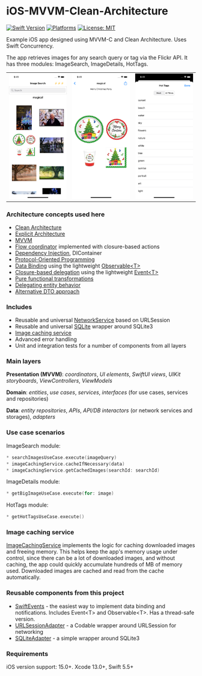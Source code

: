 # iOS-MVVM-Clean-Architecture
[![Swift Version](https://img.shields.io/badge/Swift-5.5+-F16D39.svg?style=flat)](https://swift.org)
[![Platforms](https://img.shields.io/badge/platform-iOS-lightgrey.svg)](https://developer.apple.com/swift/)
[![License: MIT](https://img.shields.io/badge/License-MIT-yellow.svg)](https://github.com/denissimon/iOS-MVVM-Clean-Architecture/blob/master/LICENSE)

Example iOS app designed using MVVM-C and Clean Architecture. Uses Swift Concurrency.

The app retrieves images for any search query or tag via the Flickr API. It has three modules: ImageSearch, ImageDetails, HotTags.

<table> 
  <tr>
    <td> <img src="Screenshots/1_iOS-MVVM-Clean-Architecture.png" width = 252px></td>
    <td> <img src="Screenshots/2_iOS-MVVM-Clean-Architecture.png" width = 252px></td>
    <td> <img src="Screenshots/3_iOS-MVVM-Clean-Architecture.png" width = 252px></td>
  </tr>
</table>

### Architecture concepts used here

- [Clean Architecture][CleanArchitectureLink]
- [Explicit Architecture][ExplicitArchitectureLink]
- [MVVM][MVVMLink]
- [Flow coordinator][FlowCoordinatorLink] implemented with closure-based actions
- [Dependency Injection][DIContainerLink], DIContainer
- [Protocol-Oriented Programming][POPLink]
- [Data Binding][DataBindingLink] using the lightweight [Observable\<T\>][ObservableLink]
- [Closure-based delegation][ClosureBasedDelegationLink] using the lightweight [Event\<T\>][EventLink]
- [Pure functional transformations][PureFunctionalTransformationsLink]
- [Delegating entity behavior][DelegatingEntityBehaviorLink]
- [Alternative DTO approach][AlternativeDTOApproachLink]

[CleanArchitectureLink]: https://blog.cleancoder.com/uncle-bob/2012/08/13/the-clean-architecture.html
[ExplicitArchitectureLink]: https://herbertograca.com/2017/11/16/explicit-architecture-01-ddd-hexagonal-onion-clean-cqrs-how-i-put-it-all-together
[MVVMLink]: https://github.com/denissimon/iOS-MVVM-Clean-Architecture/tree/master/ImageSearch/Presentation/ImagesFeature/ImageSearch
[FlowCoordinatorLink]: https://github.com/denissimon/iOS-MVVM-Clean-Architecture/tree/master/ImageSearch/Coordinator
[DIContainerLink]: https://github.com/denissimon/iOS-MVVM-Clean-Architecture/blob/master/ImageSearch/Coordinator/DIContainer/DIContainer.swift
[POPLink]: https://www.swiftanytime.com/blog/protocol-oriented-programming-in-swift
[DataBindingLink]: https://github.com/denissimon/iOS-MVVM-Clean-Architecture/blob/master/ImageSearch/Presentation/ImagesFeature/ImageSearch/ViewModel/DefaultImageSearchViewModel.swift
[ObservableLink]: https://github.com/denissimon/iOS-MVVM-Clean-Architecture/blob/master/ImageSearch/Common/Utils/SwiftEvents.swift#L86
[ClosureBasedDelegationLink]: https://github.com/denissimon/iOS-MVVM-Clean-Architecture/blob/master/ImageSearch/Presentation/ImagesFeature/HotTags/ViewModel/DefaultHotTagsViewModel.swift
[EventLink]: https://github.com/denissimon/iOS-MVVM-Clean-Architecture/blob/master/ImageSearch/Common/Utils/SwiftEvents.swift
[PureFunctionalTransformationsLink]: https://blog.ploeh.dk/2020/03/02/impureim-sandwich
[DelegatingEntityBehaviorLink]: https://github.com/denissimon/iOS-MVVM-Clean-Architecture/blob/master/ImageSearch/Domain/Entities/Behaviors/ImageBehavior.swift
[AlternativeDTOApproachLink]: https://medium.com/geekculture/why-we-shouldnt-use-data-transfer-objects-in-swift-38dcef529a66

### Includes

- Reusable and universal [NetworkService][NetworkServiceLink] based on URLSession
- Reusable and universal [SQLite][SQLiteAdapterLink] wrapper around SQLite3
- [Image caching service][ImageCachingServiceLink]
- Advanced error handling
- Unit and integration tests for a number of components from all layers

[NetworkServiceLink]: https://github.com/denissimon/iOS-MVVM-Clean-Architecture/blob/master/ImageSearch/Data/Network/NetworkService/NetworkService.swift
[SQLiteAdapterLink]: https://github.com/denissimon/iOS-MVVM-Clean-Architecture/tree/master/ImageSearch/Data/Persistence/SQLite
[ImageCachingServiceLink]: https://github.com/denissimon/iOS-MVVM-Clean-Architecture/blob/master/ImageSearch/Domain/Services/ImageCachingService.swift

### Main layers

**Presentation (MVVM)**: _coordinators_, _UI elements_, _SwiftUI views_, _UIKit storyboards_, _ViewControllers_, _ViewModels_

**Domain**: _entities_, _use cases_, _services_, _interfaces_ (for use cases, services and repositories)

**Data**: _entity repositories_, _APIs_, _API/DB interactors_ (or network services and storages), _adapters_

### Use case scenarios

ImageSearch module:
```swift
* searchImagesUseCase.execute(imageQuery)
* imageCachingService.cacheIfNecessary(data)
* imageCachingService.getCachedImages(searchId: searchId)
```

ImageDetails module:
```swift
* getBigImageUseCase.execute(for: image)
```

HotTags module:
```swift
* getHotTagsUseCase.execute()
```

### Image caching service

[ImageCachingService][ImageCachingServiceLink] implements the logic for caching downloaded images and freeing memory. This helps keep the app's memory usage under control, since there can be a lot of downloaded images, and without caching, the app could quickly accumulate hundreds of MB of memory used. Downloaded images are cached and read from the cache automatically.

### Reusable components from this project

- [SwiftEvents](https://github.com/denissimon/SwiftEvents) - the easiest way to implement data binding and notifications. Includes Event\<T\> and Observable\<T\>. Has a thread-safe version.
- [URLSessionAdapter](https://github.com/denissimon/URLSessionAdapter) - a Codable wrapper around URLSession for networking
- [SQLiteAdapter](https://github.com/denissimon/SQLiteAdapter) - a simple wrapper around SQLite3

### Requirements

iOS version support: 15.0+. Xcode 13.0+, Swift 5.5+
